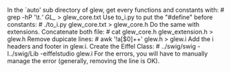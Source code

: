 In the `auto' sub directory of glew, get every functions and constants with:
	# grep -hP '\t.*' GL_* > glew_core.txt
Use to_i.py to put the "#define" before constants:
	# ./to_i.py glew_core.txt > glew_core.h
Do the same with extensions.
Concatenate both file:
	# cat glew_core.h glew_extension.h > glew.h
Remove dupicate lines:
	# awk '!a[$0]++' glew.h > glew.i
Add the i headers and footer in glew.i.
Create the Eiffel Class:
	# ../swig/swig -I../swig/Lib -eiffelstudio glew.i
For the errors, you will have to manually manage the error (generally, removing the line is OK).
